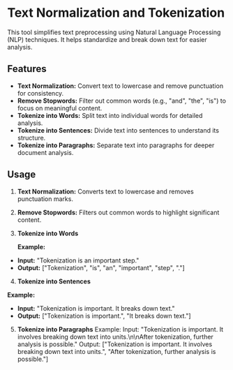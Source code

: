 # Text Normalization and Tokenization
This tool simplifies text preprocessing using Natural Language Processing (NLP) techniques. It helps standardize and break down text for easier analysis.

## Features

- **Text Normalization:** Convert text to lowercase and remove punctuation for consistency.
- **Remove Stopwords:** Filter out common words (e.g., "and", "the", "is") to focus on meaningful content.
- **Tokenize into Words:** Split text into individual words for detailed analysis.
- **Tokenize into Sentences:** Divide text into sentences to understand its structure.
- **Tokenize into Paragraphs:** Separate text into paragraphs for deeper document analysis.

## Usage
1. **Text Normalization:** Converts text to lowercase and removes punctuation marks.
2. **Remove Stopwords:** Filters out common words to highlight significant content.
3. **Tokenize into Words**

   **Example:**
- **Input:** "Tokenization is an important step."
- **Output:** ["Tokenization", "is", "an", "important", "step", "."]

4. **Tokenize into Sentences**

**Example:**

- **Input:** "Tokenization is important. It breaks down text."
- **Output:** ["Tokenization is important.", "It breaks down text."]

5. **Tokenize into Paragraphs**
Example:
Input: "Tokenization is important. It involves breaking down text into units.\n\nAfter tokenization, further analysis is possible."
Output: ["Tokenization is important. It involves breaking down text into units.", "After tokenization, further analysis is possible."]
